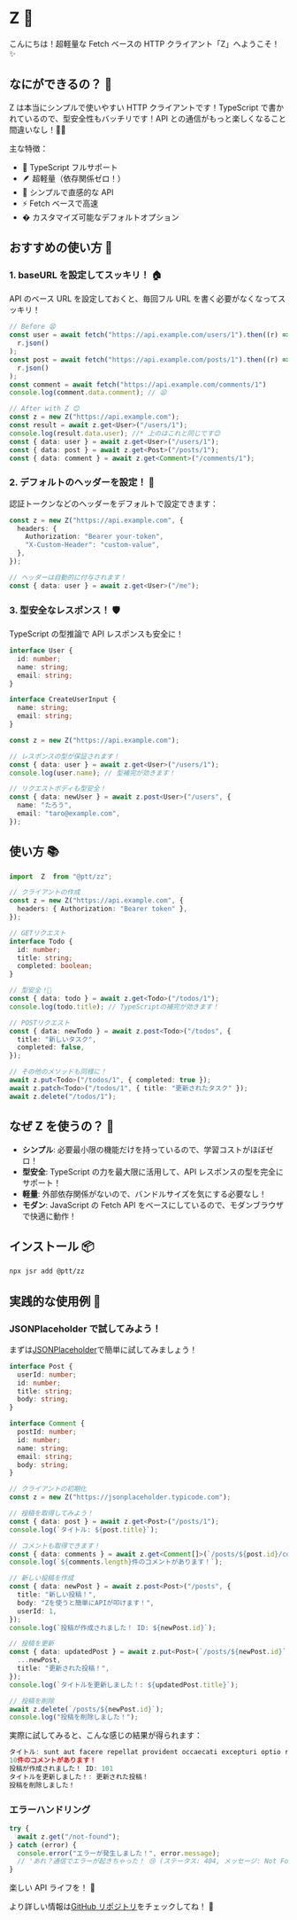 # Z 🚀

こんにちは！超軽量な Fetch ベースの HTTP クライアント「Z」へようこそ！ ✨

## なにができるの？ 🤔

Z は本当にシンプルで使いやすい HTTP クライアントです！TypeScript で書かれているので、型安全性もバッチリです！API との通信がもっと楽しくなること間違いなし！📱✨

主な特徴：

- 💪 TypeScript フルサポート
- 🪶 超軽量（依存関係ゼロ！）
- 🎯 シンプルで直感的な API
- ⚡ Fetch ベースで高速
- � カスタマイズ可能なデフォルトオプション

## おすすめの使い方 🌈

### 1. baseURL を設定してスッキリ！ 🏠

API のベース URL を設定しておくと、毎回フル URL を書く必要がなくなってスッキリ！

```typescript
// Before 😫
const user = await fetch("https://api.example.com/users/1").then((r) =>
  r.json()
);
const post = await fetch("https://api.example.com/posts/1").then((r) =>
  r.json()
);
const comment = await fetch("https://api.example.com/comments/1")
console.log(comment.data.comment); // 😫

// After with Z 😊
const z = new Z("https://api.example.com");
const result = await z.get<User>("/users/1");
console.log(result.data.user); //* 上のはこれと同じです😊
const { data: user } = await z.get<User>("/users/1");
const { data: post } = await z.get<Post>("/posts/1");
const { data: comment } = await z.get<Comment>("/comments/1");
```

### 2. デフォルトのヘッダーを設定！ 🎩

認証トークンなどのヘッダーをデフォルトで設定できます：

```typescript
const z = new Z("https://api.example.com", {
  headers: {
    Authorization: "Bearer your-token",
    "X-Custom-Header": "custom-value",
  },
});

// ヘッダーは自動的に付与されます！
const { data: user } = await z.get<User>("/me");
```

### 3. 型安全なレスポンス！ 🛡️

TypeScript の型推論で API レスポンスも安全に！

```typescript
interface User {
  id: number;
  name: string;
  email: string;
}

interface CreateUserInput {
  name: string;
  email: string;
}

const z = new Z("https://api.example.com");

// レスポンスの型が保証されます！
const { data: user } = await z.get<User>("/users/1");
console.log(user.name); // 型補完が効きます！

// リクエストボディも型安全！
const { data: newUser } = await z.post<User>("/users", {
  name: "たろう",
  email: "taro@example.com",
});
```

## 使い方 📚

```typescript
import  Z  from "@ptt/zz";

// クライアントの作成
const z = new Z("https://api.example.com", {
  headers: { Authorization: "Bearer token" },
});

// GETリクエスト
interface Todo {
  id: number;
  title: string;
  completed: boolean;
}

// 型安全！🎉
const { data: todo } = await z.get<Todo>("/todos/1");
console.log(todo.title); // TypeScriptの補完が効きます！

// POSTリクエスト
const { data: newTodo } = await z.post<Todo>("/todos", {
  title: "新しいタスク",
  completed: false,
});

// その他のメソッドも同様に！
await z.put<Todo>("/todos/1", { completed: true });
await z.patch<Todo>("/todos/1", { title: "更新されたタスク" });
await z.delete("/todos/1");
```

## なぜ Z を使うの？ 🌟

- **シンプル**: 必要最小限の機能だけを持っているので、学習コストがほぼゼロ！
- **型安全**: TypeScript の力を最大限に活用して、API レスポンスの型を完全にサポート！
- **軽量**: 外部依存関係がないので、バンドルサイズを気にする必要なし！
- **モダン**: JavaScript の Fetch API をベースにしているので、モダンブラウザで快適に動作！

## インストール 📦

```bash
npx jsr add @ptt/zz
```

## 実践的な使用例 🚀

### JSONPlaceholder で試してみよう！

まずは[JSONPlaceholder](https://jsonplaceholder.typicode.com)で簡単に試してみましょう！

```typescript
interface Post {
  userId: number;
  id: number;
  title: string;
  body: string;
}

interface Comment {
  postId: number;
  id: number;
  name: string;
  email: string;
  body: string;
}

// クライアントの初期化
const z = new Z("https://jsonplaceholder.typicode.com");

// 投稿を取得してみよう！
const { data: post } = await z.get<Post>("/posts/1");
console.log(`タイトル: ${post.title}`);

// コメントも取得できます！
const { data: comments } = await z.get<Comment[]>(`/posts/${post.id}/comments`);
console.log(`${comments.length}件のコメントがあります！`);

// 新しい投稿を作成
const { data: newPost } = await z.post<Post>("/posts", {
  title: "新しい投稿！",
  body: "Zを使うと簡単にAPIが叩けます！",
  userId: 1,
});
console.log(`投稿が作成されました！ ID: ${newPost.id}`);

// 投稿を更新
const { data: updatedPost } = await z.put<Post>(`/posts/${newPost.id}`, {
  ...newPost,
  title: "更新された投稿！",
});
console.log(`タイトルを更新しました！: ${updatedPost.title}`);

// 投稿を削除
await z.delete(`/posts/${newPost.id}`);
console.log("投稿を削除しました！");
```

実際に試してみると、こんな感じの結果が得られます：

```typescript
タイトル: sunt aut facere repellat provident occaecati excepturi optio reprehenderit
10件のコメントがあります！
投稿が作成されました！ ID: 101
タイトルを更新しました！: 更新された投稿！
投稿を削除しました！
```

### エラーハンドリング

```typescript
try {
  await z.get("/not-found");
} catch (error) {
  console.error("エラーが発生しました！", error.message);
  // 'あれ？通信でエラーが起きちゃった！ 😢 (ステータス: 404, メッセージ: Not Found)'
}
```

楽しい API ライフを！ 🎈

より詳しい情報は[GitHub リポジトリ](https://github.com/linkalls/z)をチェックしてね！ 🌟
